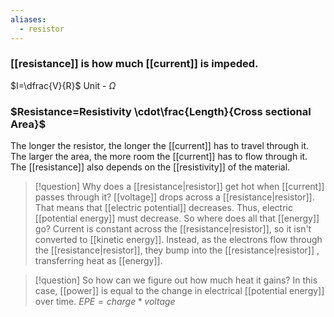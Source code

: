 ```yaml
---
aliases:
  - resistor
---
```

### [[resistance]]  is how much [[current]] is impeded. 
$I=\dfrac{V}{R}$
Unit - $\Omega$

### $Resistance=Resistivity \cdot\frac{Length}{Cross sectional Area}$
The longer the resistor, the longer the [[current]] has to travel through it.
The larger the area, the more room the [[current]] has to flow through it.
The [[resistance]] also depends on the [[resistivity]] of the material. 

> [!question] Why does a [[resistance|resistor]] get hot when [[current]] passes through it?
[[voltage]] drops across a [[resistance|resistor]]. That means that [[electric potential]] decreases. Thus, electric [[potential energy]] must decrease. So where does all that [[energy]] go? Current is constant across the [[resistance|resistor]], so it isn't converted to [[kinetic energy]]. Instead, as the electrons flow through the [[resistance|resistor]], they bump into the [[resistance|resistor]] , transferring heat as [[energy]].

> [!question] So how can we figure out how much heat it gains? 
> In this case, [[power]] is equal to the change in electrical [[potential energy]] over time. 
> $EPE=charge*voltage$  
